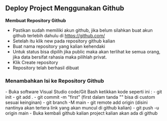 ## Deploy Project Menggunakan Github

<b>Membuat Repository Github</b>
- Pastikan sudah memiliki akun github, jika belum silahkan buat akun github terlebih dahulu di https://github.com/
- Setelah itu klik new pada repository github kalian
- Buat nama repository yang kalian kehendaki
- Untuk status bisa dipilih jika public maka akan terlihat ke semua orang, jika data bersifat rahasia maka pilihlah privat.
- Klik Create repository 
- Repository telah berhasil dibuat

<h3>Menambahkan Isi ke Repository Github</h3>
- Buka software Visual Studio code/Git Bash ketikkan kode seperti ini :
- git init
- git add .
- git commit -m "first" (first dalam tanda "" bisa di custom sesuai keinginan)
- git branch -M main
- git remote add origin (disini nantinya akan tertera link yang akan muncul di github kalian)
- git push -u origin main
- Buka kembali github kalian project kalian akan ada di github





